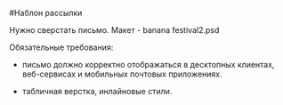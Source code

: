 #Наблон рассылки

Нужно сверстать письмо. Макет - banana festival2.psd

Обязательные требования:

- письмо должно корректно отображаться в десктопных клиентах, веб-сервисах и
мобильных почтовых приложениях.

- табличная верстка, инлайновые стили.